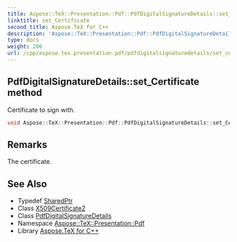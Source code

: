 ```yaml
---
title: Aspose::TeX::Presentation::Pdf::PdfDigitalSignatureDetails::set_Certificate method
linktitle: set_Certificate
second_title: Aspose.TeX for C++
description: 'Aspose::TeX::Presentation::Pdf::PdfDigitalSignatureDetails::set_Certificate method. Certificate to sign with in C++.'
type: docs
weight: 200
url: /cpp/aspose.tex.presentation.pdf/pdfdigitalsignaturedetails/set_certificate/
---
```

## PdfDigitalSignatureDetails::set_Certificate method


Certificate to sign with.

```cpp
void Aspose::TeX::Presentation::Pdf::PdfDigitalSignatureDetails::set_Certificate(System::SharedPtr<System::Security::Cryptography::X509Certificates::X509Certificate2> value)
```

## Remarks


The certificate. 
## See Also

* Typedef [SharedPtr](../../../system/sharedptr/)
* Class [X509Certificate2](../../../system.security.cryptography.x509certificates/x509certificate2/)
* Class [PdfDigitalSignatureDetails](../)
* Namespace [Aspose::TeX::Presentation::Pdf](../../)
* Library [Aspose.TeX for C++](../../../)
